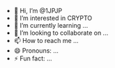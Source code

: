 - 👋 Hi, I’m @1JPJP
- 👀 I’m interested in CRYPTO
- 🌱 I’m currently learning ...
- 💞️ I’m looking to collaborate on ...
- 📫 How to reach me ...
- 😄 Pronouns: ...
- ⚡ Fun fact: ...

<!---
1JPJP/1JPJP is a ✨ special ✨ repository because its `README.md` (this file) appears on your GitHub profile.
You can click the Preview link to take a look at your changes.
--->
